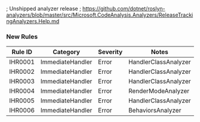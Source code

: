 ; Unshipped analyzer release
; https://github.com/dotnet/roslyn-analyzers/blob/master/src/Microsoft.CodeAnalysis.Analyzers/ReleaseTrackingAnalyzers.Help.md

### New Rules

Rule ID | Category | Severity | Notes
--------|----------|----------|--------------------
IHR0001 | ImmediateHandler | Error | HandlerClassAnalyzer
IHR0002 | ImmediateHandler | Error | HandlerClassAnalyzer
IHR0003 | ImmediateHandler | Error | HandlerClassAnalyzer
IHR0004 | ImmediateHandler | Error | RenderModeAnalyzer
IHR0005 | ImmediateHandler | Error | HandlerClassAnalyzer
IHR0006 | ImmediateHandler | Error | BehaviorsAnalyzer
